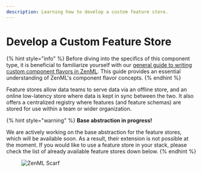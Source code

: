 ```yaml
---
description: Learning how to develop a custom feature store.
---
```


# Develop a Custom Feature Store

{% hint style="info" %}
Before diving into the specifics of this component type, it is beneficial to familiarize yourself with our [general guide to writing custom component flavors in ZenML](../../../how-to/stack-deployment/implement-a-custom-stack-component.md). This guide provides an essential understanding of ZenML's component flavor concepts.
{% endhint %}

Feature stores allow data teams to serve data via an offline store, and an online low-latency store where data is kept in sync between the two. It also offers a centralized registry where features (and feature schemas) are stored for use within a team or wider organization.

{% hint style="warning" %}
**Base abstraction in progress!**

We are actively working on the base abstraction for the feature stores, which will be available soon. As a result, their extension is not possible at the moment. If you would like to use a feature store in your stack, please check the list of already available feature stores down below.
{% endhint %}

<figure><img src="https://static.scarf.sh/a.png?x-pxid=f0b4f458-0a54-4fcd-aa95-d5ee424815bc" alt="ZenML Scarf"><figcaption></figcaption></figure>
